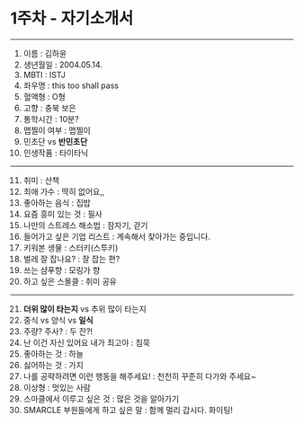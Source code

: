 # 1주차 - 자기소개서
---
1. 이름 : 김하윤
2. 생년월일 : 2004.05.14.
3. MBTI : ISTJ
4. 좌우명 : this too shall pass
5. 혈액형 : O형
6. 고향 : 충북 보은
7. 통학시간 : 10분?
8. 맵찔이 여부 : 맵찔이
9. 민초단 vs **반민초단**
10. 인생작품 : 타이타닉
---
11. 취미 : 산책
12. 최애 가수 : 딱히 없어요,,
13. 좋아하는 음식 : 집밥
14. 요즘 흥미 있는 것 : 필사
15. 나만의 스트레스 해소법 : 잠자기, 걷기
16. 들어가고 싶은 기업 리스트 : 계속해서 찾아가는 중입니다.
17. 키워본 생물 : 스터키(스투키)
18. 벌레 잘 잡나요? : 잘 잡는 편?
19. 쓰는 샴푸향 : 모링가 향
20. 하고 싶은 스몰클 : 취미 공유
***
21. **더위 많이 타는지** vs 추위 많이 타는지
22. 중식 vs 양식 vs **일식**
23. 주량? 주사? : 두 잔?!
24. 난 이건 자신 있어요 내가 최고야 : 침묵
25. 좋아하는 것 : 하늘
26. 싫어하는 것 : 가지
27. 나를 공략하려면 이런 행동을 해주세요! : 천천히 꾸준히 다가와 주세요~
28. 이상형 : 멋있는 사람
29. 스마클에서 이루고 싶은 것 : 많은 것을 알아가기
30. SMARCLE 부원들에게 하고 싶은 말 : 함께 멀리 갑시다. 화이팅!
